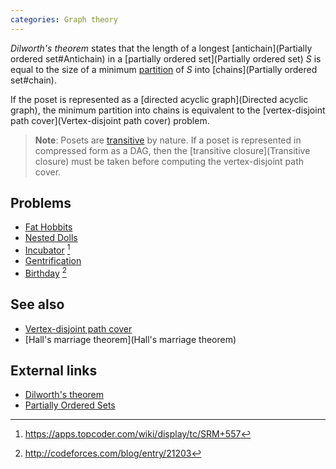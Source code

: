 ```yaml
---
categories: Graph theory
---
```


*Dilworth's theorem* states that the length of a longest [antichain](Partially ordered set#Antichain) in a [partially ordered set](Partially ordered set) $S$ is equal to the size of a minimum [partition](Partition) of $S$ into [chains](Partially ordered set#chain).

If the poset is represented as a [directed acyclic graph](Directed acyclic graph), the minimum partition into chains is equivalent to the [vertex-disjoint path cover](Vertex-disjoint path cover) problem.

> **Note**: Posets are [transitive](Transitivity) by nature. If a poset is represented in compressed form as a DAG, then the [transitive closure](Transitive closure) must be taken before computing the vertex-disjoint path cover.

## Problems
- [Fat Hobbits](http://acm.timus.ru/problem.aspx?space=1&num=1533)
- [Nested Dolls](https://nordic.icpc.io/ncpc2007/ncpc2007problems.pdf)
- [Incubator](https://community.topcoder.com/stat?c=problem_statement&pm=12080) [^1]
- [Gentrification](http://codeforces.com/gym/100591)
- [Birthday](http://codeforces.com/contest/590/problem/E) [^2]

## See also
- [Vertex-disjoint path cover]()
- [Hall's marriage theorem](Hall's marriage theorem)

## External links
- [Dilworth's theorem](https://en.wikipedia.org/wiki/Dilworth%27s_theorem)
- [Partially Ordered Sets](http://codeforces.com/blog/entry/3781)


[^1]: <https://apps.topcoder.com/wiki/display/tc/SRM+557>
[^2]: <http://codeforces.com/blog/entry/21203>
